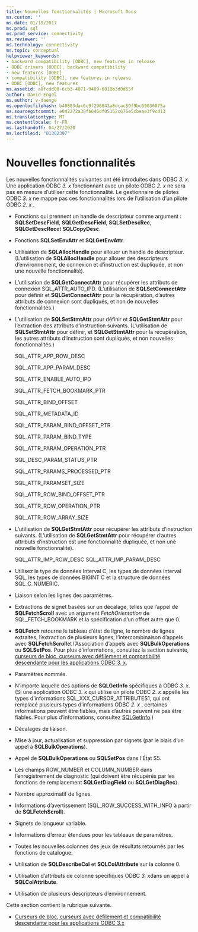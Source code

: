 ```yaml
---
title: Nouvelles fonctionnalités | Microsoft Docs
ms.custom: ''
ms.date: 01/19/2017
ms.prod: sql
ms.prod_service: connectivity
ms.reviewer: ''
ms.technology: connectivity
ms.topic: conceptual
helpviewer_keywords:
- backward compatibility [ODBC], new features in release
- ODBC drivers [ODBC], backward compatibility
- new features [ODBC]
- compatibility [ODBC], new features in release
- ODBC [ODBC], new features
ms.assetid: a8fcdd00-6cb3-4871-9489-6018b3d0d65f
author: David-Engel
ms.author: v-daenge
ms.openlocfilehash: b40803dac6c9f296043a8dcac50f9bc69036875a
ms.sourcegitcommit: e042272a38fb646df05152c676e5cbeae3f9cd13
ms.translationtype: MT
ms.contentlocale: fr-FR
ms.lasthandoff: 04/27/2020
ms.locfileid: "81302397"
---
```

# <a name="new-features"></a>Nouvelles fonctionnalités
Les nouvelles fonctionnalités suivantes ont été introduites dans ODBC *3. x*. Une application ODBC *3. x* fonctionnant avec un pilote ODBC *2. x* ne sera pas en mesure d’utiliser cette fonctionnalité. Le gestionnaire de pilotes ODBC *3. x* ne mappe pas ces fonctionnalités lors de l’utilisation d’un pilote ODBC *2. x* .  
  
-   Fonctions qui prennent un handle de descripteur comme argument : **SQLSetDescField**, **SQLGetDescField**, **SQLSetDescRec**, **SQLGetDescRec**et **SQLCopyDesc**.  
  
-   Fonctions **SQLSetEnvAttr** et **SQLGetEnvAttr**.  
  
-   Utilisation de **SQLAllocHandle** pour allouer un handle de descripteur. (L’utilisation de **SQLAllocHandle** pour allouer des descripteurs d’environnement, de connexion et d’instruction est dupliquée, et non une nouvelle fonctionnalité).  
  
-   L’utilisation de **SQLGetConnectAttr** pour récupérer les attributs de connexion SQL_ATTR_AUTO_IPD. (L’utilisation de **SQLSetConnectAttr** pour définir et **SQLGetConnectAttr** pour la récupération, d’autres attributs de connexion sont dupliqués, et non de nouvelles fonctionnalités.)  
  
-   L’utilisation de **SQLSetStmtAttr** pour définir et **SQLGetStmtAttr** pour l’extraction des attributs d’instruction suivants. (L’utilisation de **SQLSetStmtAttr** pour définir, et **SQLGetStmtAttr** pour la récupération, les autres attributs d’instruction sont dupliqués, et non nouvelles fonctionnalités.)  
  
     SQL_ATTR_APP_ROW_DESC  
  
     SQL_ATTR_APP_PARAM_DESC  
  
     SQL_ATTR_ENABLE_AUTO_IPD  
  
     SQL_ATTR_FETCH_BOOKMARK_PTR  
  
     SQL_ATTR_BIND_OFFSET  
  
     SQL_ATTR_METADATA_ID  
  
     SQL_ATTR_PARAM_BIND_OFFSET_PTR  
  
     SQL_ATTR_PARAM_BIND_TYPE  
  
     SQL_ATTR_PARAM_OPERATION_PTR  
  
     SQL_DESC_PARAM_STATUS_PTR  
  
     SQL_ATTR_PARAMS_PROCESSED_PTR  
  
     SQL_ATTR_PARAMSET_SIZE  
  
     SQL_ATTR_ROW_BIND_OFFSET_PTR  
  
     SQL_ATTR_ROW_OPERATION_PTR  
  
     SQL_ATTR_ROW_ARRAY_SIZE  
  
-   L’utilisation de **SQLGetStmtAttr** pour récupérer les attributs d’instruction suivants. (L’utilisation de **SQLGetStmtAttr** pour récupérer d’autres attributs d’instruction est une fonctionnalité dupliquée, et non une nouvelle fonctionnalité).  
  
     SQL_ATTR_IMP_ROW_DESC SQL_ATTR_IMP_PARAM_DESC  
  
-   Utilisez le type de données Interval C, les types de données interval SQL, les types de données BIGINT C et la structure de données SQL_C_NUMERIC.  
  
-   Liaison selon les lignes des paramètres.  
  
-   Extractions de signet basées sur un décalage, telles que l’appel de **SQLFetchScroll** avec un argument *FetchOrientation* de SQL_FETCH_BOOKMARK et la spécification d’un offset autre que 0.  
  
-   **SQLFetch** retourne le tableau d’état de ligne, le nombre de lignes extraites, l’extraction de plusieurs lignes, l’intercombinaison d’appels avec **SQLFetchScroll**et l’Association d’appels avec **SQLBulkOperations** ou **SQLSetPos**. Pour plus d’informations, consultez la section suivante, [curseurs de bloc, curseurs avec défilement et compatibilité descendante pour les applications ODBC 3. x](../../../odbc/reference/develop-app/block-cursors-scrollable-backward-compatibility-odbc-3-x-applications.md).  
  
-   Paramètres nommés.  
  
-   N’importe laquelle des options de **SQLGetInfo** spécifiques à ODBC *3. x*. (Si une application ODBC *3. x* qui utilise un pilote ODBC *2. x* appelle les types d’informations SQL_XXX_CURSOR_ATTRIBUTES1, qui ont remplacé plusieurs types d’informations ODBC *2. x* , certaines informations peuvent être fiables, mais d’autres peuvent ne pas être fiables. Pour plus d’informations, consultez [SQLGetInfo](../../../odbc/reference/syntax/sqlgetinfo-function.md).)  
  
-   Décalages de liaison.  
  
-   Mise à jour, actualisation et suppression par signets (par le biais d’un appel à **SQLBulkOperations**).  
  
-   Appel de **SQLBulkOperations** ou **SQLSetPos** dans l’État S5.  
  
-   Les champs ROW_NUMBER et COLUMN_NUMBER dans l’enregistrement de diagnostic (qui doivent être récupérés par les fonctions de remplacement **SQLGetDiagField** ou **SQLGetDiagRec**).  
  
-   Nombre approximatif de lignes.  
  
-   Informations d’avertissement (SQL_ROW_SUCCESS_WITH_INFO à partir de **SQLFetchScroll**).  
  
-   Signets de longueur variable.  
  
-   Informations d’erreur étendues pour les tableaux de paramètres.  
  
-   Toutes les nouvelles colonnes des jeux de résultats retournés par les fonctions de catalogue.  
  
-   Utilisation de **SQLDescribeCol** et **SQLColAttribute** sur la colonne 0.  
  
-   Utilisation d’attributs de colonne spécifiques ODBC *3. x*dans un appel à **SQLColAttribute**.  
  
-   Utilisation de plusieurs descripteurs d’environnement.  
  
 Cette section contient la rubrique suivante.  
  
-   [Curseurs de bloc, curseurs avec défilement et compatibilité descendante pour les applications ODBC 3.x](../../../odbc/reference/develop-app/block-cursors-scrollable-backward-compatibility-odbc-3-x-applications.md)
